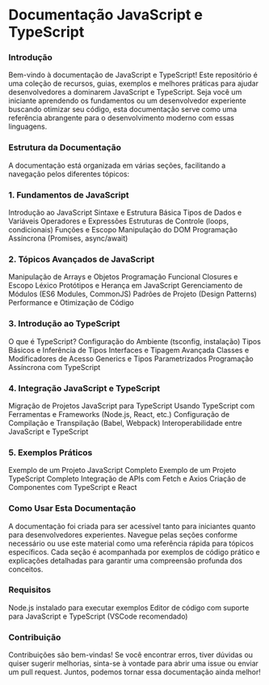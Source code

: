 # Documentação JavaScript e TypeScript

### Introdução

Bem-vindo à documentação de JavaScript e TypeScript! Este repositório é uma coleção de recursos, guias, exemplos e melhores práticas para ajudar desenvolvedores a dominarem JavaScript e TypeScript. Seja você um iniciante aprendendo os fundamentos ou um desenvolvedor experiente buscando otimizar seu código, esta documentação serve como uma referência abrangente para o desenvolvimento moderno com essas linguagens.

### Estrutura da Documentação

A documentação está organizada em várias seções, facilitando a navegação pelos diferentes tópicos:

### 1. Fundamentos de JavaScript

Introdução ao JavaScript
Sintaxe e Estrutura Básica
Tipos de Dados e Variáveis
Operadores e Expressões
Estruturas de Controle (loops, condicionais)
Funções e Escopo
Manipulação do DOM
Programação Assíncrona (Promises, async/await)

### 2. Tópicos Avançados de JavaScript

Manipulação de Arrays e Objetos
Programação Funcional
Closures e Escopo Léxico
Protótipos e Herança em JavaScript
Gerenciamento de Módulos (ES6 Modules, CommonJS)
Padrões de Projeto (Design Patterns)
Performance e Otimização de Código

### 3. Introdução ao TypeScript

O que é TypeScript?
Configuração do Ambiente (tsconfig, instalação)
Tipos Básicos e Inferência de Tipos
Interfaces e Tipagem Avançada
Classes e Modificadores de Acesso
Generics e Tipos Parametrizados
Programação Assíncrona com TypeScript

### 4. Integração JavaScript e TypeScript

Migração de Projetos JavaScript para TypeScript
Usando TypeScript com Ferramentas e Frameworks (Node.js, React, etc.)
Configuração de Compilação e Transpilação (Babel, Webpack)
Interoperabilidade entre JavaScript e TypeScript

### 5. Exemplos Práticos

Exemplo de um Projeto JavaScript Completo
Exemplo de um Projeto TypeScript Completo
Integração de APIs com Fetch e Axios
Criação de Componentes com TypeScript e React

### Como Usar Esta Documentação

A documentação foi criada para ser acessível tanto para iniciantes quanto para desenvolvedores experientes. Navegue pelas seções conforme necessário ou use este material como uma referência rápida para tópicos específicos. Cada seção é acompanhada por exemplos de código prático e explicações detalhadas para garantir uma compreensão profunda dos conceitos.

### Requisitos

Node.js instalado para executar exemplos
Editor de código com suporte para JavaScript e TypeScript (VSCode recomendado)

### Contribuição

Contribuições são bem-vindas! Se você encontrar erros, tiver dúvidas ou quiser sugerir melhorias, sinta-se à vontade para abrir uma issue ou enviar um pull request. Juntos, podemos tornar essa documentação ainda melhor!
